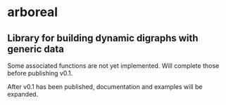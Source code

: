 # arboreal
## Library for building dynamic digraphs with generic data

Some associated functions are not yet implemented. Will complete those before publishing v0.1.

After v0.1 has been published, documentation and examples will be expanded.
